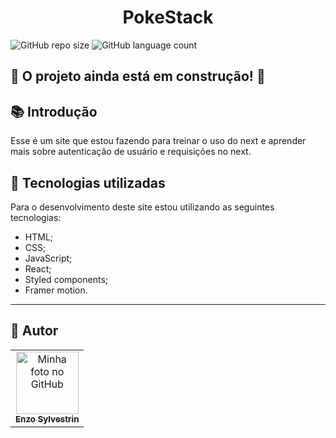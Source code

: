 <h1 align="center">
 PokeStack
</h1>

![GitHub repo size](https://img.shields.io/github/repo-size/EnzoSylvestrin/PokeStack?style=for-the-badge)
![GitHub language count](https://img.shields.io/github/languages/count/EnzoSylvestrin/PokeStack?style=for-the-badge)

<h2>🚧 O projeto ainda está em construção! 🚧</h2>

## 📚 Introdução 

Esse é um site que estou fazendo para treinar o uso do next e aprender mais sobre autenticação de usuário e requisições no next.

## 💼 Tecnologias utilizadas

Para o desenvolvimento deste site estou utilizando as seguintes tecnologias:

- HTML;
- CSS;
- JavaScript;
- React;
- Styled components;
- Framer motion.

---

<h2>👻 Autor</h2>

<table>
  <tr>
    <td align="center">
      <a href="https://github.com/EnzoSylvestrin">
        <img src="https://avatars.githubusercontent.com/u/88488844?v=4" width="100px;" alt="Minha foto no GitHub"/><br>
        <sub>
          <b>Enzo Sylvestrin</b>
        </sub>
      </a>
    </td>
  </tr>
</table>

